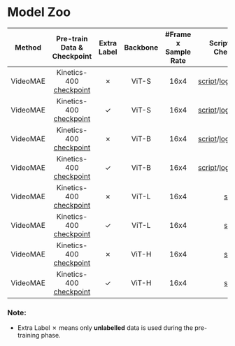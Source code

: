 # Model Zoo

|  Method  |  Pre-train Data & Checkpoint | Extra Label | Backbone | #Frame x Sample Rate | Script & Log & Checkpoint | mAP  |
| :------: | :--------------: | :---------: | :------: | :------------------: | :--: | ---- |
| VideoMAE | Kinetics-400 [checkpoint](https://drive.google.com/file/d/1nU-H1u3eJ-VuyCveU7v-WIOcAVxs5Hww) |   &cross;   |  ViT-S   |         16x4         |         [script](scripts/ava/videomae_vit_small_k400_pretrain/run.sh)/[log](https://drive.google.com/file/d/12OtNOd5kEEVlk9mpjojnO4xW1tXBVrZz/view?usp=share_link)/[checkpoint](https://drive.google.com/file/d/1gFJ8NnPPinpDO_caBg4CXR6fTDPOCVw_/view?usp=share_link)         | 22.5 |
| VideoMAE | Kinetics-400 [checkpoint](https://drive.google.com/file/d/1ygjLRm1kvs9mwGsP3lLxUExhRo6TWnrx) |   &check;   |  ViT-S   |         16x4         |         [script](scripts/ava/videomae_vit_small_k400_pretrain+finetune/run.sh)/[log](https://drive.google.com/file/d/1sXITdzdWEPZ8qgwaaO02RM4JwPcKGJO5/view?usp=share_link)/[checkpoint](https://drive.google.com/file/d/1b9Lp64IF8vjhh19mjDdyoSSiZk6cFfKb/view?usp=share_link)         | 28.4 |
| VideoMAE | Kinetics-400 [checkpoint](https://drive.google.com/file/d/1tEhLyskjb755TJ65ptsrafUG2llSwQE1) |   &cross;   |  ViT-B   |         16x4         |         [script](scripts/ava/videomae_vit_base_k400_pretrain/run.sh)/[log](https://drive.google.com/file/d/1W0Vx-ItK7qD_b18vuqVY8Cld2QeZTqiV/view?usp=share_link)/[checkpoint](https://drive.google.com/file/d/19OG6aW-JKYtcgNiBLE4VXD6oAKAfklCB/view?usp=share_link)         | 26.7 |
| VideoMAE | Kinetics-400 [checkpoint](https://drive.google.com/file/d/1MzwteHH-1yuMnFb8vRBQDvngV1Zl-d3z) |   &check;   |  ViT-B   |         16x4         |         [script](scripts/ava/videomae_vit_base_k400_pretrain+finetune/run.sh)/[log](https://drive.google.com/file/d/1LoYIEpMY3b__vPSyZw3AI-gBG_GeOSUo/view?usp=share_link)/[checkpoint](https://drive.google.com/file/d/1-YgaSSM9xWc4V_HjVG-FH0LMA6KV-Qdh/view?usp=share_link)         | 31.8 |
| VideoMAE | Kinetics-400 [checkpoint](https://drive.google.com/file/d/1qLOXWb_MGEvaI7tvuAe94CV7S2HXRwT3) |   &cross;   |  ViT-L   |         16x4         |         [script](scripts/ava/videomae_vit_large_k400_pretrain/run.sh)         | 34.3 |
| VideoMAE | Kinetics-400 [checkpoint](https://drive.google.com/file/d/1jX1CiqxSkCfc94y8FRW1YGHy-GNvHCuD) |   &check;   |  ViT-L   |         16x4         |         [script](scripts/ava/videomae_vit_large_k400_pretrain+finetune/run.sh)         | 37.0 |
| VideoMAE | Kinetics-400 [checkpoint](https://drive.google.com/file/d/1AJQR1Rsi2N1pDn9tLyJ8DQrUREiBA1bO) |   &cross;   |  ViT-H   |         16x4         |         [script](scripts/ava/videomae_vit_huge_k400_pretrain/run.sh)         | 36.5 |
| VideoMAE | Kinetics-400 [checkpoint](https://drive.google.com/file/d/104ouJZxSVPSAm0LwJXd6IzjdA_RGLqZi) |   &check;   |  ViT-H   |         16x4         |         [script](scripts/ava/videomae_vit_huge_k400_pretrain+finetune/run.sh)         | 39.5 |


### Note:

- Extra Label &cross; means only **unlabelled** data is used during the pre-training phase.